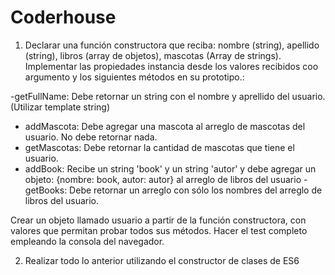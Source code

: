 # Coderhouse

1. Declarar una función constructora que reciba: nombre (string), apellido (string), libros (array de objetos), mascotas (Array de strings).
Implementar las propiedades instancia desde los valores recibidos coo argumento y los siguientes métodos en su prototipo.:

-getFullName: Debe retornar un string con el nombre y aprellido del usuario. (Utilizar template string)
- addMascota: Debe agregar una mascota al arreglo de mascotas del usuario. No debe retornar nada. 
- getMascotas: Debe retornar la cantidad de mascotas que tiene el usuario. 
- addBook: Recibe un string 'book' y un string 'autor' y debe agregar un objeto: {nombre: book, autor: autor} al arreglo de libros del usuario 
-getBooks: Debe retornar un arreglo con sólo los nombres del arreglo de libros del usuario. 

Crear un objeto llamado usuario a partir de la función constructora, con valores que permitan probar todos sus métodos. Hacer el test completo empleando la consola del navegador. 

2. Realizar todo lo anterior utilizando el constructor de clases de ES6

